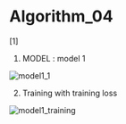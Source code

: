 # Algorithm_04

[1]
1. MODEL : model 1

![model1_1](https://user-images.githubusercontent.com/66271193/83517741-5e67a080-a514-11ea-9bda-80584e8b0262.png)

2. Training with training loss

![model1_training](https://user-images.githubusercontent.com/66271193/83517953-bdc5b080-a514-11ea-984b-5ff2b84136cc.png)

